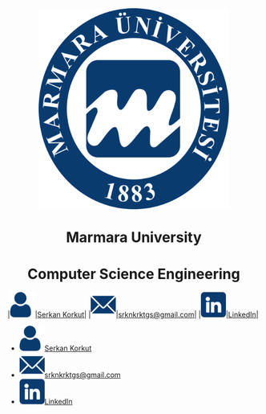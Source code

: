 <div align="center" >
    <a href="https://www.marmara.edu.tr" target="blank"><img align="center" alt="Discord" src="/icons/Marun_logo1.png" height="400"/></a>
    
  <br>
    
# **Marmara University**
# **Computer Science Engineering**   
</div>

|<img src="/icons/user.png" width="50">|<a href="https://github.com/serkankorkut17/">Serkan Korkut</a>|
|<img src="/icons/email.png" width="50">|<a href="srknkrktgs@gmail.com">srknkrktgs@gmail.com</a>|
|<img src="/icons/linkedin.png" width="50">|<a href="https://www.linkedin.com/in/serkankorkut17/">LinkedIn</a>|


<div>
    <ul>
        <li><div><img src="/icons/user.png" width="50"><a href="https://github.com/serkankorkut17/">Serkan Korkut</a></div></li>
        <li><div><img src="/icons/email.png" width="50"><a href="srknkrktgs@gmail.com">srknkrktgs@gmail.com</a></div></li>
        <li><div><img src="/icons/linkedin.png" width="50"><a href="https://www.linkedin.com/in/serkankorkut17/">LinkedIn</a></div></li>
    </ul>
</div>
